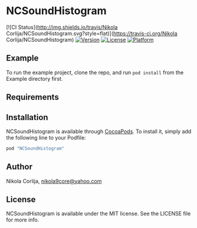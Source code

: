# NCSoundHistogram

[![CI Status](http://img.shields.io/travis/Nikola Corlija/NCSoundHistogram.svg?style=flat)](https://travis-ci.org/Nikola Corlija/NCSoundHistogram)
[![Version](https://img.shields.io/cocoapods/v/NCSoundHistogram.svg?style=flat)](http://cocoapods.org/pods/NCSoundHistogram)
[![License](https://img.shields.io/cocoapods/l/NCSoundHistogram.svg?style=flat)](http://cocoapods.org/pods/NCSoundHistogram)
[![Platform](https://img.shields.io/cocoapods/p/NCSoundHistogram.svg?style=flat)](http://cocoapods.org/pods/NCSoundHistogram)

## Example

To run the example project, clone the repo, and run `pod install` from the Example directory first.

## Requirements

## Installation

NCSoundHistogram is available through [CocoaPods](http://cocoapods.org). To install
it, simply add the following line to your Podfile:

```ruby
pod "NCSoundHistogram"
```

## Author

Nikola Corlija, nikola9core@yahoo.com

## License

NCSoundHistogram is available under the MIT license. See the LICENSE file for more info.
